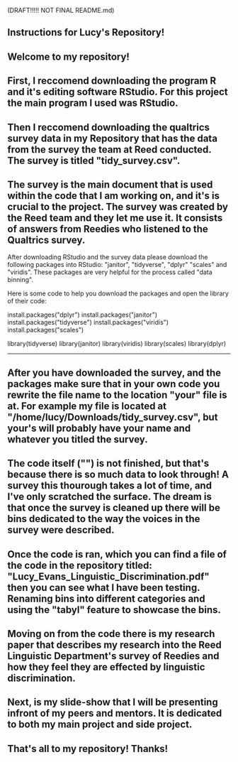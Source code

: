 (DRAFT!!!!! NOT FINAL README.md)

Instructions for Lucy's Repository!
---
Welcome to my repository!
---
First, I reccomend downloading the program R and it's editing software RStudio. For this project the main program I used was RStudio. 
---
Then I reccomend downloading the qualtrics survey data in my Repository that has the data from the survey the team at Reed conducted. The survey is titled "tidy_survey.csv".
---
The survey is the main document that is used within the code that I am working on, and it's is crucial to the project. The survey was created by the Reed team and they let me use it. It consists of answers from Reedies who listened to the Qualtrics survey.
---
After downloading RStudio and the survey data please download the following packages into RStudio: "janitor", "tidyverse", "dplyr" "scales" and "viridis". These packages are very helpful for the process called "data binning". 

Here is some code to help you download the packages and open the library of their code:

install.packages("dplyr")
install.packages("janitor")
install.packages("tidyverse")
install.packages("viridis")
install.packages("scales")

library(tidyverse)
library(janitor)
library(viridis)
library(scales)
library(dplyr)

---

After you have downloaded the survey, and the packages make sure that in your own code you rewrite the file name to the location "your" file is at. For example my file is located at "/home/lucy/Downloads/tidy_survey.csv", but your's will probably have your name and whatever you titled the survey. 
---
The code itself ("") is not finished, but that's because there is so much data to look through! A survey this thourough takes a lot of time, and I've only scratched the surface. The dream is that once the survey is cleaned up there will be bins dedicated to the way the voices in the survey were described. 
---
Once the code is ran, which you can find a file of the code in the repository titled: "Lucy_Evans_Linguistic_Discrimination.pdf" then you can see what I have been testing. Renaming bins into different categories and using the "tabyl" feature to showcase the bins. 
---
Moving on from the code there is my research paper that describes my research into the Reed Linguistic Department's survey of Reedies and how they feel they are effected by linguistic discrimination.
---
Next, is my slide-show that I will be presenting infront of my peers and mentors. It is dedicated to both my main project and side project.
---
That's all to my repository! Thanks!
---
